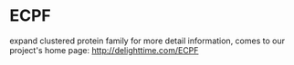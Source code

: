 # ECPF
expand clustered protein family
for more detail information, comes to our project's home page: http://delighttime.com/ECPF
